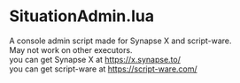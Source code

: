 # SituationAdmin.lua
A console admin script made for Synapse X and script-ware.<br>
May not work on other executors.<br>
you can get Synapse X at https://x.synapse.to/<br>
you can get script-ware at https://script-ware.com/<br>
